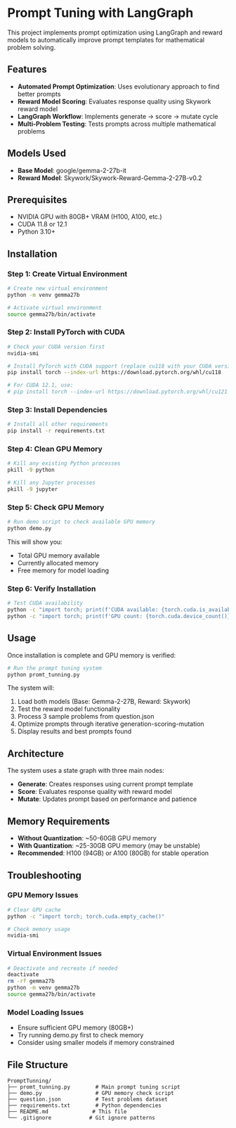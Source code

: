 # Prompt Tuning with LangGraph

This project implements prompt optimization using LangGraph and reward models to automatically improve prompt templates for mathematical problem solving.

## Features

- **Automated Prompt Optimization**: Uses evolutionary approach to find better prompts
- **Reward Model Scoring**: Evaluates response quality using Skywork reward model
- **LangGraph Workflow**: Implements generate → score → mutate cycle
- **Multi-Problem Testing**: Tests prompts across multiple mathematical problems

## Models Used

- **Base Model**: google/gemma-2-27b-it
- **Reward Model**: Skywork/Skywork-Reward-Gemma-2-27B-v0.2

## Prerequisites

- NVIDIA GPU with 80GB+ VRAM (H100, A100, etc.)
- CUDA 11.8 or 12.1
- Python 3.10+

## Installation

### Step 1: Create Virtual Environment

```bash
# Create new virtual environment
python -m venv gemma27b

# Activate virtual environment
source gemma27b/bin/activate
```

### Step 2: Install PyTorch with CUDA

```bash
# Check your CUDA version first
nvidia-smi

# Install PyTorch with CUDA support (replace cu118 with your CUDA version)
pip install torch --index-url https://download.pytorch.org/whl/cu118

# For CUDA 12.1, use:
# pip install torch --index-url https://download.pytorch.org/whl/cu121
```

### Step 3: Install Dependencies

```bash
# Install all other requirements
pip install -r requirements.txt
```

### Step 4: Clean GPU Memory

```bash
# Kill any existing Python processes
pkill -9 python

# Kill any Jupyter processes
pkill -9 jupyter
```

### Step 5: Check GPU Memory

```bash
# Run demo script to check available GPU memory
python demo.py
```

This will show you:
- Total GPU memory available
- Currently allocated memory  
- Free memory for model loading

### Step 6: Verify Installation

```bash
# Test CUDA availability
python -c "import torch; print(f'CUDA available: {torch.cuda.is_available()}')"
python -c "import torch; print(f'GPU count: {torch.cuda.device_count()}')"
```

## Usage

Once installation is complete and GPU memory is verified:

```bash
# Run the prompt tuning system
python promt_tunning.py
```

The system will:
1. Load both models (Base: Gemma-2-27B, Reward: Skywork)
2. Test the reward model functionality
3. Process 3 sample problems from question.json
4. Optimize prompts through iterative generation-scoring-mutation
5. Display results and best prompts found

## Architecture

The system uses a state graph with three main nodes:

- **Generate**: Creates responses using current prompt template
- **Score**: Evaluates response quality with reward model  
- **Mutate**: Updates prompt based on performance and patience

## Memory Requirements

- **Without Quantization**: ~50-60GB GPU memory
- **With Quantization**: ~25-30GB GPU memory (may be unstable)
- **Recommended**: H100 (94GB) or A100 (80GB) for stable operation

## Troubleshooting

### GPU Memory Issues
```bash
# Clear GPU cache
python -c "import torch; torch.cuda.empty_cache()"

# Check memory usage
nvidia-smi
```

### Virtual Environment Issues
```bash
# Deactivate and recreate if needed
deactivate
rm -rf gemma27b
python -m venv gemma27b
source gemma27b/bin/activate
```

### Model Loading Issues
- Ensure sufficient GPU memory (80GB+)
- Try running demo.py first to check memory
- Consider using smaller models if memory constrained

## File Structure

```
PromptTunning/
├── promt_tunning.py        # Main prompt tuning script
├── demo.py                 # GPU memory check script
├── question.json           # Test problems dataset
├── requirements.txt        # Python dependencies
├── README.md              # This file
└── .gitignore            # Git ignore patterns
```

